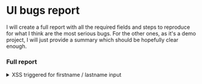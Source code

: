 # UI bugs report

I will create a full report with all the required fields and steps to reproduce for what I think are the most serious bugs. For the other ones, as it's a demo project, I will just provide a summary which should be hopefully clear enough.

### Full report

<details>
<summary>XSS triggered for firstname / lastname input</summary>
Summary: XSS triggered when input unsanitized for firstname / lastname. This is a serious security issue.
Severity: High
Priority: High
Environment: prod, chrome (Version 133.0.6943.142) 
Steps to reproduce:
    1. Click Add Employee button / or Edit existing one
    2. In the modal window input this string either for First Name or Last Name
        - `<img src="aaa" onerror="alert(11)"/>`
    3. Click Save / Update
Expected: input is sanitized, no script should be executed
Actual: input is evaluated a JS command, script is executed - see the screenshot below
Screenshot / video:
![XSS triggered](<../assets/images/xss-triggered.png>)
Additional info: when I tried with input `<script>alert('11')</script>` no alert got triggered so there's already some sanitizing in place

</details>